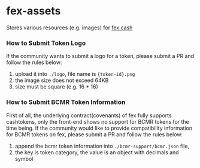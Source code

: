 # fex-assets

Stores various resources (e.g. images) for [fex.cash](https://fex.cash)

### How to Submit Token Logo
If the community wants to submit a logo for a token, please submit a PR and follow the rules below:
1. upload it into `./logo`, file name is `{token-id}.png`
2. the image size does not exceed 64KB
3. size must be square (e.g. 16 * 16)


### How to Submit BCMR Token Information
First of all, the underlying contract(covenants) of fex fully supports cashtokens, only the front-end shows no support for BCMR tokens for the time being.
If the community would like to provide compatibility information for BCMR tokens on fex, please submit a PR and follow the rules below:
1. append the bcmr token information into `./bcmr-support/bcmr.json` file, 
2. the key is token category, the value is an object with decimals and symbol